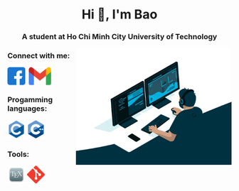 <h1 align="center">Hi 👋, I'm Bao</h1>
<h3 align="center">A student at Ho Chi Minh City University of Technology</h3>
<img align="right" alt="coding" width="350" src="./img/gif.webp">
<h3 align="left">Connect with me:</h3>
<p align="left">
<a href="https://www.facebook.com/bao.duonggia.773/" target="_blank"><img align="center" src="./img/facebook.svg" alt="https://www.facebook.com/bao.duonggia.773/" height="40" width="40" /></a>&nbsp;
<a href="mailto:duonggiabao254@gmail.com" target="_blank"><img align="center" src="./img/gmail.png" alt="duonggiabao254@gmail.com" height="40" width="50" /></a>
</p>

<h3 align="left">Progamming languages:</h3>
<p align="left"> 
<img src="./img/c.svg" alt="c" width="40" height="40"/> 
<img src="./img/cpp.svg" alt="cplusplus" width="40" height="40"/> 
</p>

<h3 align="left">Tools:</h3>
<p align="left">
<img src="./img/tex.png" alt="c" width="40" height="40"/> 
<img src="./img/git.svg" alt="git" width="40" height="40"/>
</p>

